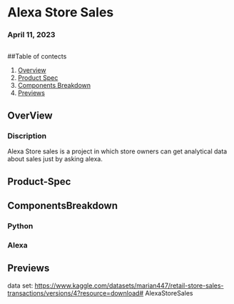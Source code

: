 # Alexa Store Sales
### April 11, 2023
<img src="">

##Table of contects
1. [Overview](#Overview)
1. [Product Spec](#Product-Spec)
1. [Components Breakdown](#ComponentsBreakdown)
2. [Previews](#Previews)

## OverView

### Discription
Alexa Store sales is a project in which store owners can get analytical data about sales just by asking alexa.

## Product-Spec

## ComponentsBreakdown
### Python
### Alexa

## Previews




data set: https://www.kaggle.com/datasets/marian447/retail-store-sales-transactions/versions/4?resource=download# AlexaStoreSales
